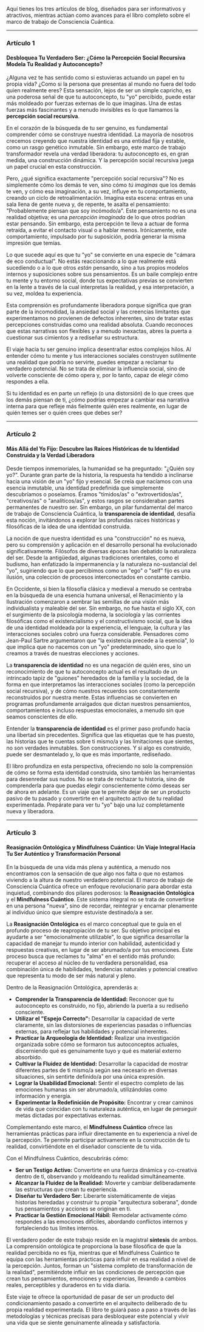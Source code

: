 Aquí tienes los tres artículos de blog, diseñados para ser informativos y atractivos, mientras actúan como avances para el libro completo sobre el marco de trabajo de Consciencia Cuántica.

---

### Artículo 1

#### **Desbloquea Tu Verdadero Ser: ¿Cómo la Percepción Social Recursiva Modela Tu Realidad y Autoconcepto?**

¿Alguna vez te has sentido como si estuvieras actuando un papel en tu propia vida? ¿Como si la persona que presentas al mundo no fuera del todo quien realmente eres? Esta sensación, lejos de ser un simple capricho, es una poderosa señal de que tu autoconcepto, tu "yo" percibido, puede estar más moldeado por fuerzas externas de lo que imaginas. Una de estas fuerzas más fascinantes y a menudo invisibles es lo que llamamos la **percepción social recursiva**.

En el corazón de la búsqueda de tu ser genuino, es fundamental comprender cómo se construye nuestra identidad. La mayoría de nosotros crecemos creyendo que nuestra identidad es una entidad fija y estable, como un rasgo genético inmutable. Sin embargo, este marco de trabajo transformador revela una verdad liberadora: tu autoconcepto es, en gran medida, una construcción dinámica. Y la percepción social recursiva juega un papel crucial en esta construcción.

Pero, ¿qué significa exactamente "percepción social recursiva"? No es simplemente cómo los demás te ven, sino cómo *tú imaginas* que los demás te ven, y cómo esa imaginación, a su vez, influye en tu comportamiento, creando un ciclo de retroalimentación. Imagina esta escena: entras en una sala llena de gente nueva y, de repente, te asalta el pensamiento: "Probablemente piensan que soy incómodo/a". Este pensamiento no es una realidad objetiva; es una *percepción imaginada* de lo que otros podrían estar pensando. Sin embargo, esta percepción te lleva a actuar de forma retraída, a evitar el contacto visual o a hablar menos. Irónicamente, este comportamiento, impulsado por tu suposición, podría generar la misma impresión que temías.

Lo que sucede aquí es que tu "yo" se convierte en una especie de "cámara de eco conductual". No estás reaccionando a lo que realmente está sucediendo o a lo que otros *están* pensando, sino a tus propios modelos internos y suposiciones sobre sus pensamientos. Es un baile complejo entre tu mente y tu entorno social, donde tus expectativas previas se convierten en la lente a través de la cual interpretas la realidad, y esa interpretación, a su vez, moldea tu experiencia.

Esta comprensión es profundamente liberadora porque significa que gran parte de la incomodidad, la ansiedad social y las creencias limitantes que experimentamos no provienen de defectos inherentes, sino de tratar estas percepciones construidas como una realidad absoluta. Cuando reconoces que estas narrativas son flexibles y a menudo inexactas, abres la puerta a cuestionar sus cimientos y a rediseñar su estructura.

El viaje hacia tu ser genuino implica desentrañar estos complejos hilos. Al entender cómo tu mente y tus interacciones sociales construyen sutilmente una realidad que podría no servirte, puedes empezar a reclamar tu verdadero potencial. No se trata de eliminar la influencia social, sino de volverte consciente de cómo opera y, por lo tanto, capaz de elegir cómo respondes a ella.

Si tu identidad es en parte un reflejo (o una distorsión) de lo que crees que los demás piensan de ti, ¿cómo podrías empezar a cambiar esa narrativa interna para que refleje más fielmente quién eres realmente, en lugar de quién temes ser o quién crees que debes ser?

---

### Artículo 2

#### **Más Allá del Yo Fijo: Descubre las Raíces Históricas de tu Identidad Construida y la Verdad Liberadora**

Desde tiempos inmemoriales, la humanidad se ha preguntado: "¿Quién soy yo?". Durante gran parte de la historia, la respuesta ha tendido a inclinarse hacia una visión de un "yo" fijo y esencial. Se creía que nacíamos con una esencia inmutable, una identidad predefinida que simplemente descubríamos o poseíamos. Éramos "tímidos/as" o "extrovertidos/as", "creativos/as" o "analíticos/as", y estos rasgos se consideraban partes permanentes de nuestro ser. Sin embargo, un pilar fundamental del marco de trabajo de Consciencia Cuántica, la **transparencia de identidad**, desafía esta noción, invitándonos a explorar las profundas raíces históricas y filosóficas de la idea de una identidad construida.

La noción de que nuestra identidad es una "construcción" no es nueva, pero su comprensión y aplicación en el desarrollo personal ha evolucionado significativamente. Filósofos de diversas épocas han debatido la naturaleza del ser. Desde la antigüedad, algunas tradiciones orientales, como el budismo, han enfatizado la impermanencia y la naturaleza no-sustancial del "yo", sugiriendo que lo que percibimos como un "ego" o "self" fijo es una ilusión, una colección de procesos interconectados en constante cambio.

En Occidente, si bien la filosofía clásica y medieval a menudo se centraba en la búsqueda de una esencia humana universal, el Renacimiento y la Ilustración comenzaron a sembrar las semillas de una visión más individualista y maleable del ser. Sin embargo, no fue hasta el siglo XX, con el surgimiento de la psicología moderna, la sociología y las corrientes filosóficas como el existencialismo y el constructivismo social, que la idea de una identidad moldeada por la experiencia, el lenguaje, la cultura y las interacciones sociales cobró una fuerza considerable. Pensadores como Jean-Paul Sartre argumentaron que "la existencia precede a la esencia", lo que implica que no nacemos con un "yo" predeterminado, sino que lo creamos a través de nuestras elecciones y acciones.

La **transparencia de identidad** no es una negación de quién eres, sino un reconocimiento de que tu autoconcepto actual es el resultado de un intrincado tapiz de "guiones" heredados de la familia y la sociedad, de la forma en que interpretamos las interacciones sociales (como la percepción social recursiva), y de cómo nuestros recuerdos son constantemente reconstruidos por nuestra mente. Estas influencias se convierten en programas profundamente arraigados que dictan nuestros pensamientos, comportamientos e incluso respuestas emocionales, a menudo sin que seamos conscientes de ello.

Entender la **transparencia de identidad** es el primer paso profundo hacia una libertad sin precedentes. Significa que las etiquetas que te has puesto, las historias que te cuentas sobre ti mismo/a y las limitaciones que sientes, no son verdades inmutables. Son construcciones. Y si algo es construido, puede ser desmantelado y, lo que es más importante, rediseñado.

El libro profundiza en esta perspectiva, ofreciendo no solo la comprensión de cómo se forma esta identidad construida, sino también las herramientas para desenredar sus nudos. No se trata de rechazar tu historia, sino de comprenderla para que puedas elegir conscientemente cómo deseas ser de ahora en adelante. Es un viaje que te permite dejar de ser un producto pasivo de tu pasado y convertirte en el arquitecto activo de tu realidad experimentada. Prepárate para ver tu "yo" bajo una luz completamente nueva y liberadora.

---

### Artículo 3

#### **Reasignación Ontológica y Mindfulness Cuántico: Un Viaje Integral Hacia Tu Ser Auténtico y Transformación Personal**

En la búsqueda de una vida más plena y auténtica, a menudo nos encontramos con la sensación de que algo nos falta o que no estamos viviendo a la altura de nuestro verdadero potencial. El marco de trabajo de Consciencia Cuántica ofrece un enfoque revolucionario para abordar esta inquietud, combinando dos pilares poderosos: la **Reasignación Ontológica** y el **Mindfulness Cuántico**. Este sistema integral no se trata de convertirse en una persona "nueva", sino de recordar, reintegrar y encarnar plenamente al individuo único que siempre estuviste destinado/a a ser.

La **Reasignación Ontológica** es el marco conceptual que te guía en el profundo proceso de reapropiación de tu ser. Su objetivo principal es ayudarte a ser "emocionalmente utilizable", lo que significa desarrollar la capacidad de manejar tu mundo interior con habilidad, autenticidad y respuestas creativas, en lugar de ser abrumado/a por tus emociones. Este proceso busca que reclames tu "alma" en el sentido más profundo: recuperar el acceso al núcleo de tu verdadera personalidad, esa combinación única de habilidades, tendencias naturales y potencial creativo que representa tu modo de ser más natural y pleno.

Dentro de la Reasignación Ontológica, aprenderás a:
*   **Comprender la Transparencia de Identidad:** Reconocer que tu autoconcepto es construido, no fijo, abriendo la puerta a su rediseño consciente.
*   **Utilizar el "Espejo Correcto":** Desarrollar la capacidad de verte claramente, sin las distorsiones de experiencias pasadas o influencias externas, para reflejar tus habilidades y potencial inherentes.
*   **Practicar la Arqueología de Identidad:** Realizar una investigación organizada sobre cómo se formaron tus autoconceptos actuales, discerniendo qué es genuinamente tuyo y qué es material externo absorbido.
*   **Cultivar la Fluidez de Identidad:** Desarrollar la capacidad de mostrar diferentes partes de ti mismo/a según sea necesario en diversas situaciones, sin sentirte definido/a por una única expresión.
*   **Lograr la Usabilidad Emocional:** Sentir el espectro completo de las emociones humanas sin ser abrumado/a, utilizándolas como información y energía.
*   **Experimentar la Redefinición de Propósito:** Encontrar y crear caminos de vida que coincidan con tu naturaleza auténtica, en lugar de perseguir metas dictadas por expectativas externas.

Complementando este marco, el **Mindfulness Cuántico** ofrece las herramientas prácticas para influir directamente en tu experiencia a nivel de la percepción. Te permite participar activamente en la construcción de tu realidad, convirtiéndote en el diseñador consciente de tu vida.

Con el Mindfulness Cuántico, descubrirás cómo:
*   **Ser un Testigo Activo:** Convertirte en una fuerza dinámica y co-creativa dentro de ti, observando y moldeando tu realidad simultáneamente.
*   **Alcanzar la Fluidez de la Realidad:** Moverte y cambiar deliberadamente las estructuras que crean tu experiencia.
*   **Diseñar tu Verdadero Ser:** Liberarte sistemáticamente de viejas historias heredadas y construir tu propia "arquitectura soberana", donde tus pensamientos y acciones se originan en ti.
*   **Practicar la Gestión Emocional Hábil:** Remodelar activamente cómo respondes a las emociones difíciles, abordando conflictos internos y fortaleciendo tus límites internos.

El verdadero poder de este trabajo reside en la magistral **síntesis** de ambos. La comprensión ontológica te proporciona la base filosófica de que la realidad percibida no es fija, mientras que el Mindfulness Cuántico te equipa con las herramientas prácticas para influir en esa realidad a nivel de la percepción. Juntos, forman un "sistema completo de transformación de la realidad", permitiéndote influir en las condiciones de percepción que crean tus pensamientos, emociones y experiencias, llevando a cambios reales, perceptibles y duraderos en tu vida diaria.

Este viaje te ofrece la oportunidad de pasar de ser un producto del condicionamiento pasado a convertirte en el arquitecto deliberado de tu propia realidad experimentada. El libro te guiará paso a paso a través de las metodologías y técnicas precisas para desbloquear este potencial y vivir una vida que se siente genuinamente alineada y satisfactoria.